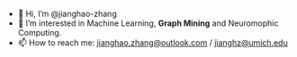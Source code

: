 - 👋 Hi, I’m @jianghao-zhang
- 👀 I’m interested in Machine Learning, **Graph Mining** and Neuromophic Computing.
- 📫 How to reach me: jianghao.zhang@outlook.com / jianghz@umich.edu

<!---
jianghao-zhang/jianghao-zhang is a ✨ special ✨ repository because its `README.md` (this file) appears on your GitHub profile.
You can click the Preview link to take a look at your changes.
--->
